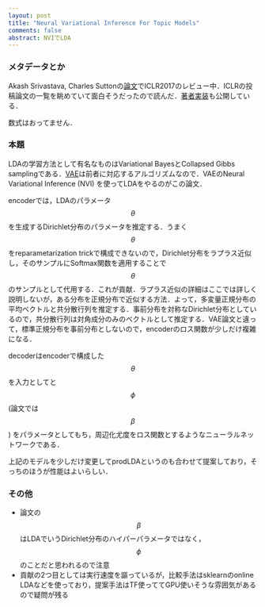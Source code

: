 ```yaml
---
layout: post
title: "Neural Variational Inference For Topic Models"
comments: false
abstract: NVIでLDA
---
```


### メタデータとか

Akash Srivastava, Charles Suttonの[論文](https://openreview.net/forum?id=BybtVK9lg)でICLR2017のレビュー中．ICLRの投稿論文の一覧を眺めていて面白そうだったので読んだ．[著者実装](https://github.com/akashgit/Neural-Variational-Inference-for-Topic-Models)も公開している．

数式はおってません．

### 本題

LDAの学習方法として有名なものはVariational BayesとCollapsed Gibbs samplingである．[VAE](https://arxiv.org/abs/1312.6114)は前者に対応するアルゴリズムなので．VAEのNeural Variational Inference (NVI) を使ってLDAをやるのがこの論文．

encoderでは，LDAのパラメータ$$\theta$$を生成するDirichlet分布のパラメータを推定する．うまく$$\theta$$をreparametarization trickで構成できないので，Dirichlet分布をラプラス近似し，そのサンプルにSoftmax関数を適用することで$$\theta$$のサンプルとして代用する．これが貢献．ラプラス近似の詳細はここでは詳しく説明しないが，ある分布を正規分布で近似する方法．よって，多変量正規分布の平均ベクトルと共分散行列を推定する．事前分布を対称なDirichlet分布としているので，共分散行列は対角成分のみのベクトルとして推定する．VAE論文と違って，標準正規分布を事前分布としないので，encoderのロス関数が少しだけ複雑になる．

decoderはencoderで構成した$$\theta$$を入力としてと$$\phi$$ (論文では $$\beta$$) をパラメータとしてもち，周辺化尤度をロス関数とするようなニューラルネットワークである．

上記のモデルを少しだけ変更してprodLDAというのも合わせて提案しており，そっちのほうが性能はよいらしい．

### その他

- 論文の$$\beta$$はLDAでいうDirichlet分布のハイパーパラメータではなく，$$\phi$$のことだと思われるので注意
- 貢献の2つ目としては実行速度を謳っているが，比較手法はsklearnのonline LDAなどを使っており，提案手法はTF使っててGPU使いそうな雰囲気があるので疑問が残る
